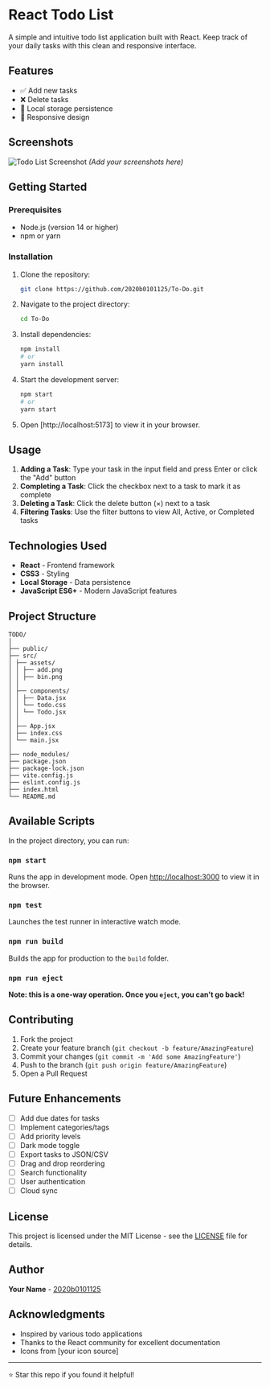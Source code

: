 # React Todo List

A simple and intuitive todo list application built with React. Keep track of your daily tasks with this clean and responsive interface.

## Features

- ✅ Add new tasks
- ❌ Delete tasks
- 💾 Local storage persistence
- 📱 Responsive design

## Screenshots

![Todo List Screenshot](./screenshots/todo-app.png) _(Add your screenshots here)_

## Getting Started

### Prerequisites

- Node.js (version 14 or higher)
- npm or yarn

### Installation

1. Clone the repository:

   ```bash
   git clone https://github.com/2020b0101125/To-Do.git
   ```

2. Navigate to the project directory:

   ```bash
   cd To-Do
   ```

3. Install dependencies:

   ```bash
   npm install
   # or
   yarn install
   ```

4. Start the development server:

   ```bash
   npm start
   # or
   yarn start
   ```

5. Open [http://localhost:5173] to view it in your browser.

## Usage

1. **Adding a Task**: Type your task in the input field and press Enter or click the "Add" button
2. **Completing a Task**: Click the checkbox next to a task to mark it as complete
3. **Deleting a Task**: Click the delete button (×) next to a task
4. **Filtering Tasks**: Use the filter buttons to view All, Active, or Completed tasks

## Technologies Used

- **React** - Frontend framework
- **CSS3** - Styling
- **Local Storage** - Data persistence
- **JavaScript ES6+** - Modern JavaScript features

## Project Structure

```
TODO/
│
├── public/
├── src/
│ ├── assets/
│ │ ├── add.png
│ │ ├── bin.png
│ │
│ ├── components/
│ │ ├── Data.jsx
│ │ └── todo.css
│ │ └── Todo.jsx
│ │
│ ├── App.jsx
│ ├── index.css
│ └── main.jsx
│
├── node_modules/
├── package.json
├── package-lock.json
├── vite.config.js
├── eslint.config.js
├── index.html
└── README.md
```

## Available Scripts

In the project directory, you can run:

### `npm start`

Runs the app in development mode. Open [http://localhost:3000](http://localhost:3000) to view it in the browser.

### `npm test`

Launches the test runner in interactive watch mode.

### `npm run build`

Builds the app for production to the `build` folder.

### `npm run eject`

**Note: this is a one-way operation. Once you `eject`, you can't go back!**

## Contributing

1. Fork the project
2. Create your feature branch (`git checkout -b feature/AmazingFeature`)
3. Commit your changes (`git commit -m 'Add some AmazingFeature'`)
4. Push to the branch (`git push origin feature/AmazingFeature`)
5. Open a Pull Request

## Future Enhancements

- [ ] Add due dates for tasks
- [ ] Implement categories/tags
- [ ] Add priority levels
- [ ] Dark mode toggle
- [ ] Export tasks to JSON/CSV
- [ ] Drag and drop reordering
- [ ] Search functionality
- [ ] User authentication
- [ ] Cloud sync

## License

This project is licensed under the MIT License - see the [LICENSE](LICENSE) file for details.

## Author

**Your Name** - [2020b0101125](https://github.com/2020b0101125)

## Acknowledgments

- Inspired by various todo applications
- Thanks to the React community for excellent documentation
- Icons from [your icon source]

---

⭐ Star this repo if you found it helpful!
